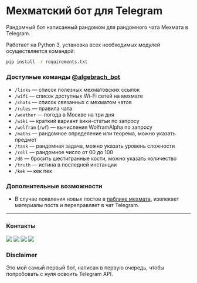 # Мехматский бот для Telegram

Рандомный бот написанный рандомом для рандомного чата Мехмата в Telegram.

Работает на Python 3, установка всех необходимых модулей осуществляется командой:
```sh
pip install -r requirements.txt
```

### Доступные команды [@algebrach_bot](https://t.me/algebrach_bot)
* `/links` — список полезных мехматовских ссылок
* `/wifi` — список доступных Wi-Fi сетей на мехмате
* `/chats` — список связанных с мехматом чатов
* `/rules` — правила чата
* `/weather` — погода в Москве на три дня
* `/wiki` — краткий вариант вики-статьи по запросу
* `/wolfram` (`/wf`) — вычисления WolframAlpha по запросу
* `/maths` — рандомное определение или теорема, можно указать предмет
* `/task` — рандомная задача, можно указать уровень сложности
* `/roll` — рандомное число от 00 до 100
* `/d6` — бросить шестигранные кости, можно указать количество
* `/truth` — истина в последней инстанции
* `/kek` — кек пек

### Дополнительные возможности
* В случае появления новых постов в [паблике мехмата](https://vk.com/msu_mechmath), извлекает материалы поста и переправляет в чат Telegram.

-----

### Контакты
[![](https://img.shields.io/badge/Создатель-%40arv__ego-blue.svg?logo=data:image/png;base64,iVBORw0KGgoAAAANSUhEUgAAABQAAAAUCAYAAACNiR0NAAAEbklEQVQ4y62US2xUdRjFf%2F%2F%2FfUynnXaGKW15FHnVKm8SRCFB3ZhYRVQSISHKBhKjK2JiTIyuXJC40oUrY%2BJGTZSABomiC0kUFYEIFRWrQi1tmXb6mE7be%2BfOvf%2F7%2F1z0Ydh71t93vpPz5RxlUoujFSOB4dxQQGKFUs2AFRIr9%2FRVzdO%2FVZNVvqPsjqL31%2BYl3icNjh4dDAyNrsPzm%2FL4riZOhRbfwWUeAohAe9ZhrG6af6mYF27X0gPVRHZ6jsYquDxpGAjSJ7rz3om2jHqv2VOLuwtQCwpHA8NvExEXx6JnTg6Eb0%2FU7UpPK3Kewp3bI05hOrEIkHPV1aPduRePbStesAKhseQ8B63V3HRHk8t3o9HLx3unTlRju7KjQVPwFM68chHwNLRlNB0NmtlEtr%2FZO%2FXjlwNBj1aKxM4rjJKUjKv5ZijY2%2FPF8JmuvE%2Fe%2B29gAVqBo6CeCkOBoT3rkFgo14y8%2B%2FCy9bs6sv2rci66HCZcG69lX%2Fq%2B%2FEGrr2lxFbERxAoiggY0Qjk0XB6NGJpN2NORZU3Oo8lRiBX14Z%2FVjypROnc46zqcvRUe7avEhVVNLnVjAcHVEBnL9cmIa%2BMRSzzNqzuWcvrxTk49tpINBZ8%2FKnW6WjzOl2q7LowEewDci6Nh57nh4Lmcq0itRaMYDQ3DMwltjR777sqxv6uFA13Nd1jQOx6R1aAEYmO5Ol5%2FFjjvfnZz5sDgdPJAq68RC4OzCe1ZhyP3t3Ho7jwbij4ApUrITJKybmmOSpRyqxpT8B2SVCj6Dr3j9e0A7ve3wy6FwtOKG1N1jm1v5Y3d7YtKarHhymCVfKPHpuUtAFwZrzMwk7A%2B72OskPcUlZopzHnoaJOKYK2lkHG4NBJy%2FKcxfh2LCGoxlwerrCg0LJIB9FfrRIkFmXtcnFpEJAXQPaubfnQgmK6nFD3FlXLEa%2BdK7Pn4Jt%2FerLCxNcua1qY7%2FLtYqqERsIISYSwwrGh0RwD00c3Fk1taM1%2BVZhJiKyzJaDYub6CaCH8HQjBW4cyv5TsIf5%2BIaHQUqVhEhGpk6Mr75wF0aTZJugv%2Bu1YEY4XUWlIrNHmKn8s1zo7E7Ds1yJMn%2BxcJ%2ByYjChmNFZiqGVobHJ5Y1%2Fw%2BgDsaGnrWNn91qRRe%2BLp%2Feld3a5bEWFY0aM4N1zg9AJ3LGvm8b4pHT9xkdYsHVshqhSPC7Yk6h7YW3%2BlZ2zwAoH4ph6xo9vhhKOg8cmbgulEq197kYUWI5%2BPna%2FAcRX81JjLChmIGC%2FSVa%2BzszPV9un%2FNFoRkZbOHrqfCWJiitRp6ZH1%2Bj68YuTFVJ04FX4GrhNQKUWLpzHl0F3wmaoYbkxH3Lm24%2Bvru9gcLvpPUzHz0FoI%2FW7fE1vYe3lK8b%2B%2FalhNBnFIOEyZDgxXBpEJ5NqE0m5BxVPpQZ%2B6tV3a17xAYGw0NC621WLBKwXQ9pcV3hw9vzh3M%2BWr74ExyMDGy7XaQLHM1srUt2681l5%2Fqyn9shH8mohTf0TgK0vmWVSLC%2F4l%2FAXWxRtaDbtHIAAAAAElFTkSuQmCC)](https://t.me/arv_ego)
[![](https://img.shields.io/badge/Мимокрокодил-%40rm__bk-blue.svg?logo=data:image/png;base64,iVBORw0KGgoAAAANSUhEUgAAABQAAAAUCAYAAACNiR0NAAAEbklEQVQ4y62US2xUdRjFf%2F%2F%2FfUynnXaGKW15FHnVKm8SRCFB3ZhYRVQSISHKBhKjK2JiTIyuXJC40oUrY%2BJGTZSABomiC0kUFYEIFRWrQi1tmXb6mE7be%2BfOvf%2F7%2F1z0Ydh71t93vpPz5RxlUoujFSOB4dxQQGKFUs2AFRIr9%2FRVzdO%2FVZNVvqPsjqL31%2BYl3icNjh4dDAyNrsPzm%2FL4riZOhRbfwWUeAohAe9ZhrG6af6mYF27X0gPVRHZ6jsYquDxpGAjSJ7rz3om2jHqv2VOLuwtQCwpHA8NvExEXx6JnTg6Eb0%2FU7UpPK3Kewp3bI05hOrEIkHPV1aPduRePbStesAKhseQ8B63V3HRHk8t3o9HLx3unTlRju7KjQVPwFM68chHwNLRlNB0NmtlEtr%2FZO%2FXjlwNBj1aKxM4rjJKUjKv5ZijY2%2FPF8JmuvE%2Fe%2B29gAVqBo6CeCkOBoT3rkFgo14y8%2B%2FCy9bs6sv2rci66HCZcG69lX%2Fq%2B%2FEGrr2lxFbERxAoiggY0Qjk0XB6NGJpN2NORZU3Oo8lRiBX14Z%2FVjypROnc46zqcvRUe7avEhVVNLnVjAcHVEBnL9cmIa%2BMRSzzNqzuWcvrxTk49tpINBZ8%2FKnW6WjzOl2q7LowEewDci6Nh57nh4Lmcq0itRaMYDQ3DMwltjR777sqxv6uFA13Nd1jQOx6R1aAEYmO5Ol5%2FFjjvfnZz5sDgdPJAq68RC4OzCe1ZhyP3t3Ho7jwbij4ApUrITJKybmmOSpRyqxpT8B2SVCj6Dr3j9e0A7ve3wy6FwtOKG1N1jm1v5Y3d7YtKarHhymCVfKPHpuUtAFwZrzMwk7A%2B72OskPcUlZopzHnoaJOKYK2lkHG4NBJy%2FKcxfh2LCGoxlwerrCg0LJIB9FfrRIkFmXtcnFpEJAXQPaubfnQgmK6nFD3FlXLEa%2BdK7Pn4Jt%2FerLCxNcua1qY7%2FLtYqqERsIISYSwwrGh0RwD00c3Fk1taM1%2BVZhJiKyzJaDYub6CaCH8HQjBW4cyv5TsIf5%2BIaHQUqVhEhGpk6Mr75wF0aTZJugv%2Bu1YEY4XUWlIrNHmKn8s1zo7E7Ds1yJMn%2BxcJ%2ByYjChmNFZiqGVobHJ5Y1%2Fw%2BgDsaGnrWNn91qRRe%2BLp%2Feld3a5bEWFY0aM4N1zg9AJ3LGvm8b4pHT9xkdYsHVshqhSPC7Yk6h7YW3%2BlZ2zwAoH4ph6xo9vhhKOg8cmbgulEq197kYUWI5%2BPna%2FAcRX81JjLChmIGC%2FSVa%2BzszPV9un%2FNFoRkZbOHrqfCWJiitRp6ZH1%2Bj68YuTFVJ04FX4GrhNQKUWLpzHl0F3wmaoYbkxH3Lm24%2Bvru9gcLvpPUzHz0FoI%2FW7fE1vYe3lK8b%2B%2FalhNBnFIOEyZDgxXBpEJ5NqE0m5BxVPpQZ%2B6tV3a17xAYGw0NC621WLBKwXQ9pcV3hw9vzh3M%2BWr74ExyMDGy7XaQLHM1srUt2681l5%2Fqyn9shH8mohTf0TgK0vmWVSLC%2F4l%2FAXWxRtaDbtHIAAAAAElFTkSuQmCC)](https://t.me/rm_bk)
[![](https://img.shields.io/badge/Ослеп-%40MikhailTikhonov-blue.svg?logo=data:image/png;base64,iVBORw0KGgoAAAANSUhEUgAAABQAAAAUCAYAAACNiR0NAAAEbklEQVQ4y62US2xUdRjFf%2F%2F%2FfUynnXaGKW15FHnVKm8SRCFB3ZhYRVQSISHKBhKjK2JiTIyuXJC40oUrY%2BJGTZSABomiC0kUFYEIFRWrQi1tmXb6mE7be%2BfOvf%2F7%2F1z0Ydh71t93vpPz5RxlUoujFSOB4dxQQGKFUs2AFRIr9%2FRVzdO%2FVZNVvqPsjqL31%2BYl3icNjh4dDAyNrsPzm%2FL4riZOhRbfwWUeAohAe9ZhrG6af6mYF27X0gPVRHZ6jsYquDxpGAjSJ7rz3om2jHqv2VOLuwtQCwpHA8NvExEXx6JnTg6Eb0%2FU7UpPK3Kewp3bI05hOrEIkHPV1aPduRePbStesAKhseQ8B63V3HRHk8t3o9HLx3unTlRju7KjQVPwFM68chHwNLRlNB0NmtlEtr%2FZO%2FXjlwNBj1aKxM4rjJKUjKv5ZijY2%2FPF8JmuvE%2Fe%2B29gAVqBo6CeCkOBoT3rkFgo14y8%2B%2FCy9bs6sv2rci66HCZcG69lX%2Fq%2B%2FEGrr2lxFbERxAoiggY0Qjk0XB6NGJpN2NORZU3Oo8lRiBX14Z%2FVjypROnc46zqcvRUe7avEhVVNLnVjAcHVEBnL9cmIa%2BMRSzzNqzuWcvrxTk49tpINBZ8%2FKnW6WjzOl2q7LowEewDci6Nh57nh4Lmcq0itRaMYDQ3DMwltjR777sqxv6uFA13Nd1jQOx6R1aAEYmO5Ol5%2FFjjvfnZz5sDgdPJAq68RC4OzCe1ZhyP3t3Ho7jwbij4ApUrITJKybmmOSpRyqxpT8B2SVCj6Dr3j9e0A7ve3wy6FwtOKG1N1jm1v5Y3d7YtKarHhymCVfKPHpuUtAFwZrzMwk7A%2B72OskPcUlZopzHnoaJOKYK2lkHG4NBJy%2FKcxfh2LCGoxlwerrCg0LJIB9FfrRIkFmXtcnFpEJAXQPaubfnQgmK6nFD3FlXLEa%2BdK7Pn4Jt%2FerLCxNcua1qY7%2FLtYqqERsIISYSwwrGh0RwD00c3Fk1taM1%2BVZhJiKyzJaDYub6CaCH8HQjBW4cyv5TsIf5%2BIaHQUqVhEhGpk6Mr75wF0aTZJugv%2Bu1YEY4XUWlIrNHmKn8s1zo7E7Ds1yJMn%2BxcJ%2ByYjChmNFZiqGVobHJ5Y1%2Fw%2BgDsaGnrWNn91qRRe%2BLp%2Feld3a5bEWFY0aM4N1zg9AJ3LGvm8b4pHT9xkdYsHVshqhSPC7Yk6h7YW3%2BlZ2zwAoH4ph6xo9vhhKOg8cmbgulEq197kYUWI5%2BPna%2FAcRX81JjLChmIGC%2FSVa%2BzszPV9un%2FNFoRkZbOHrqfCWJiitRp6ZH1%2Bj68YuTFVJ04FX4GrhNQKUWLpzHl0F3wmaoYbkxH3Lm24%2Bvru9gcLvpPUzHz0FoI%2FW7fE1vYe3lK8b%2B%2FalhNBnFIOEyZDgxXBpEJ5NqE0m5BxVPpQZ%2B6tV3a17xAYGw0NC621WLBKwXQ9pcV3hw9vzh3M%2BWr74ExyMDGy7XaQLHM1srUt2681l5%2Fqyn9shH8mohTf0TgK0vmWVSLC%2F4l%2FAXWxRtaDbtHIAAAAAElFTkSuQmCC)](https://t.me/MikhailTikhonov)
[![](https://img.shields.io/badge/Ираклий-%40iglunchadze-blue.svg?logo=data:image/png;base64,iVBORw0KGgoAAAANSUhEUgAAABQAAAAUCAYAAACNiR0NAAAEbklEQVQ4y62US2xUdRjFf%2F%2F%2FfUynnXaGKW15FHnVKm8SRCFB3ZhYRVQSISHKBhKjK2JiTIyuXJC40oUrY%2BJGTZSABomiC0kUFYEIFRWrQi1tmXb6mE7be%2BfOvf%2F7%2F1z0Ydh71t93vpPz5RxlUoujFSOB4dxQQGKFUs2AFRIr9%2FRVzdO%2FVZNVvqPsjqL31%2BYl3icNjh4dDAyNrsPzm%2FL4riZOhRbfwWUeAohAe9ZhrG6af6mYF27X0gPVRHZ6jsYquDxpGAjSJ7rz3om2jHqv2VOLuwtQCwpHA8NvExEXx6JnTg6Eb0%2FU7UpPK3Kewp3bI05hOrEIkHPV1aPduRePbStesAKhseQ8B63V3HRHk8t3o9HLx3unTlRju7KjQVPwFM68chHwNLRlNB0NmtlEtr%2FZO%2FXjlwNBj1aKxM4rjJKUjKv5ZijY2%2FPF8JmuvE%2Fe%2B29gAVqBo6CeCkOBoT3rkFgo14y8%2B%2FCy9bs6sv2rci66HCZcG69lX%2Fq%2B%2FEGrr2lxFbERxAoiggY0Qjk0XB6NGJpN2NORZU3Oo8lRiBX14Z%2FVjypROnc46zqcvRUe7avEhVVNLnVjAcHVEBnL9cmIa%2BMRSzzNqzuWcvrxTk49tpINBZ8%2FKnW6WjzOl2q7LowEewDci6Nh57nh4Lmcq0itRaMYDQ3DMwltjR777sqxv6uFA13Nd1jQOx6R1aAEYmO5Ol5%2FFjjvfnZz5sDgdPJAq68RC4OzCe1ZhyP3t3Ho7jwbij4ApUrITJKybmmOSpRyqxpT8B2SVCj6Dr3j9e0A7ve3wy6FwtOKG1N1jm1v5Y3d7YtKarHhymCVfKPHpuUtAFwZrzMwk7A%2B72OskPcUlZopzHnoaJOKYK2lkHG4NBJy%2FKcxfh2LCGoxlwerrCg0LJIB9FfrRIkFmXtcnFpEJAXQPaubfnQgmK6nFD3FlXLEa%2BdK7Pn4Jt%2FerLCxNcua1qY7%2FLtYqqERsIISYSwwrGh0RwD00c3Fk1taM1%2BVZhJiKyzJaDYub6CaCH8HQjBW4cyv5TsIf5%2BIaHQUqVhEhGpk6Mr75wF0aTZJugv%2Bu1YEY4XUWlIrNHmKn8s1zo7E7Ds1yJMn%2BxcJ%2ByYjChmNFZiqGVobHJ5Y1%2Fw%2BgDsaGnrWNn91qRRe%2BLp%2Feld3a5bEWFY0aM4N1zg9AJ3LGvm8b4pHT9xkdYsHVshqhSPC7Yk6h7YW3%2BlZ2zwAoH4ph6xo9vhhKOg8cmbgulEq197kYUWI5%2BPna%2FAcRX81JjLChmIGC%2FSVa%2BzszPV9un%2FNFoRkZbOHrqfCWJiitRp6ZH1%2Bj68YuTFVJ04FX4GrhNQKUWLpzHl0F3wmaoYbkxH3Lm24%2Bvru9gcLvpPUzHz0FoI%2FW7fE1vYe3lK8b%2B%2FalhNBnFIOEyZDgxXBpEJ5NqE0m5BxVPpQZ%2B6tV3a17xAYGw0NC621WLBKwXQ9pcV3hw9vzh3M%2BWr74ExyMDGy7XaQLHM1srUt2681l5%2Fqyn9shH8mohTf0TgK0vmWVSLC%2F4l%2FAXWxRtaDbtHIAAAAAElFTkSuQmCC)](https://t.me/iglunchadze)




### Disclaimer
Это мой самый первый бот, написан в первую очередь, чтобы попробовать с нуля освоить Telegram API.
